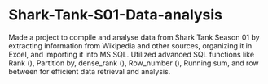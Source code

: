# Shark-Tank-S01-Data-analysis
Made a project to compile and analyse data from Shark Tank Season 01 by extracting information from                Wikipedia and other sources, organizing it in Excel, and importing it into MS SQL. Utilized advanced SQL functions like Rank (), Partition by, dense_rank (), Row_number (), Running sum, and row between for efficient data retrieval and analysis.
